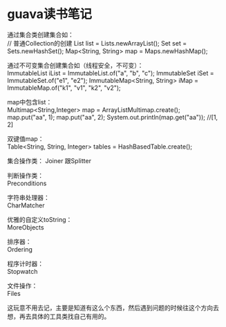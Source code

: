 # guava读书笔记  

通过集合类创建集合如：  
// 普通Collection的创建
List<String> list = Lists.newArrayList();
Set<String> set = Sets.newHashSet();
Map<String, String> map = Maps.newHashMap();  

通过不可变集合创建集合如（线程安全，不可变）：  
ImmutableList<String> iList = ImmutableList.of("a", "b", "c");
ImmutableSet<String> iSet = ImmutableSet.of("e1", "e2");
ImmutableMap<String, String> iMap = ImmutableMap.of("k1", "v1", "k2", "v2");  

map中包含list：  
Multimap<String,Integer> map = ArrayListMultimap.create();		
map.put("aa", 1);
map.put("aa", 2);
System.out.println(map.get("aa"));  //[1, 2]

双键值map：  
Table<String, String, Integer> tables = HashBasedTable.create();  

集合操作类：
Joiner 跟Splitter

判断操作类：  
Preconditions  

字符串处理器：  
CharMatcher

优雅的自定义toString：  
MoreObjects

排序器：  
Ordering  

程序计时器：  
Stopwatch   

文件操作：  
Files 

这玩意不用去记，主要是知道有这么个东西，然后遇到问题的时候往这个方向去想，再去具体的工具类找自己有用的。
